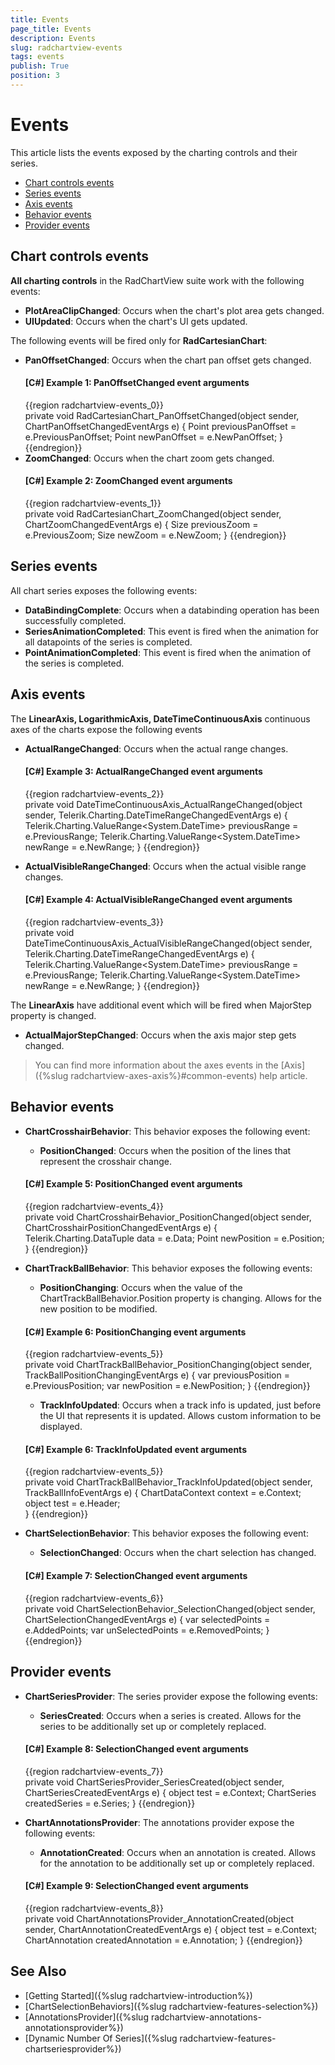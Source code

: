 ```yaml
---
title: Events
page_title: Events
description: Events
slug: radchartview-events
tags: events
publish: True
position: 3
---
```


# Events

This article lists the events exposed by the charting controls and their series.

* [Chart controls events](#chart-controls-events)
* [Series events](#series-events)
* [Axis events](#axis-events)
* [Behavior events](#behavior-events)
* [Provider events](#provider-events)

## Chart controls events

__All charting controls__ in the RadChartView suite work with the following events:

* __PlotAreaClipChanged__: Occurs when the chart's plot area gets changed.
* __UIUpdated__: Occurs when the chart's UI gets updated.

The following events will be fired only for __RadCartesianChart__:
* __PanOffsetChanged__: Occurs when the chart pan offset gets changed.
	#### __[C#] Example 1: PanOffsetChanged event arguments__
	{{region radchartview-events_0}}	
		private void RadCartesianChart_PanOffsetChanged(object sender, ChartPanOffsetChangedEventArgs e)
		{
			Point previousPanOffset = e.PreviousPanOffset;
			Point newPanOffset = e.NewPanOffset;
		}
	{{endregion}}
* __ZoomChanged__: Occurs when the chart zoom gets changed.
	#### __[C#] Example 2: ZoomChanged event arguments__
	{{region radchartview-events_1}}	
		private void RadCartesianChart_ZoomChanged(object sender, ChartZoomChangedEventArgs e)
		{
			Size previousZoom = e.PreviousZoom;
			Size newZoom = e.NewZoom;
		}
	{{endregion}}

## Series events

All chart series exposes the following events:

* __DataBindingComplete__: Occurs when a databinding operation has been successfully completed. 
* __SeriesAnimationCompleted__:  This event is fired when the animation for all datapoints of the series is completed.
* __PointAnimationCompleted__: This event is fired when the animation of the series is completed.

## Axis events

The __LinearAxis, LogarithmicAxis, DateTimeContinuousAxis__ continuous axes of the charts expose the following events
* __ActualRangeChanged__: Occurs when the actual range changes.
	#### __[C#] Example 3: ActualRangeChanged event arguments__
	{{region radchartview-events_2}}	
		private void DateTimeContinuousAxis_ActualRangeChanged(object sender, Telerik.Charting.DateTimeRangeChangedEventArgs e)
		{
			Telerik.Charting.ValueRange<System.DateTime> previousRange = e.PreviousRange;
			Telerik.Charting.ValueRange<System.DateTime> newRange = e.NewRange;
		}
	{{endregion}}
	
* __ActualVisibleRangeChanged__: Occurs when the actual visible range changes.
	#### __[C#] Example 4: ActualVisibleRangeChanged event arguments__
	{{region radchartview-events_3}}	
		private void DateTimeContinuousAxis_ActualVisibleRangeChanged(object sender, Telerik.Charting.DateTimeRangeChangedEventArgs e)
		{
			Telerik.Charting.ValueRange<System.DateTime> previousRange = e.PreviousRange;
			Telerik.Charting.ValueRange<System.DateTime> newRange = e.NewRange;
		}
	{{endregion}}

The __LinearAxis__ have additional event which will be fired when MajorStep property is changed.

* __ActualMajorStepChanged__: Occurs when the axis major step gets changed.
	
> You can find more information about the axes events in the [Axis]({%slug radchartview-axes-axis%}#common-events) help article.
	
## Behavior events

* __ChartCrosshairBehavior__: This behavior exposes the following event:

	* __PositionChanged__: Occurs when the position of the lines that represent the crosshair change.
	#### __[C#] Example 5: PositionChanged event arguments__
	{{region radchartview-events_4}}	
		private void ChartCrosshairBehavior_PositionChanged(object sender, ChartCrosshairPositionChangedEventArgs e)
		{
			Telerik.Charting.DataTuple data = e.Data;
			Point newPosition = e.Position;
		}
	{{endregion}}
	
* __ChartTrackBallBehavior__: This behavior exposes the following events:

	* __PositionChanging__: Occurs when the value of the ChartTrackBallBehavior.Position property is changing. Allows for the new position to be modified.
	#### __[C#] Example 6: PositionChanging event arguments__
	{{region radchartview-events_5}}	
		private void ChartTrackBallBehavior_PositionChanging(object sender, TrackBallPositionChangingEventArgs e)
		{
			var previousPosition = e.PreviousPosition;
			var newPosition = e.NewPosition;
		}
	{{endregion}}
	
	* __TrackInfoUpdated__: Occurs when a track info is updated, just before the UI that represents it is updated. Allows custom information to be displayed.	
	#### __[C#] Example 6: TrackInfoUpdated event arguments__
	{{region radchartview-events_5}}	
		private void ChartTrackBallBehavior_TrackInfoUpdated(object sender, TrackBallInfoEventArgs e)
		{
			ChartDataContext context = e.Context;
			object test = e.Header;            
		}
	{{endregion}}
	
* __ChartSelectionBehavior__: This behavior exposes the following event:

	* __SelectionChanged__: Occurs when the chart selection has changed.
	#### __[C#] Example 7: SelectionChanged event arguments__
	{{region radchartview-events_6}}	
		private void ChartSelectionBehavior_SelectionChanged(object sender, ChartSelectionChangedEventArgs e)
		{
			var selectedPoints = e.AddedPoints;
			var unSelectedPoints = e.RemovedPoints;
		}
	{{endregion}}
	
## Provider events

* __ChartSeriesProvider__: The series provider expose the following events:

	* __SeriesCreated__: Occurs when a series is created. Allows for the series to be additionally set up or completely replaced.  	
	#### __[C#] Example 8: SelectionChanged event arguments__
	{{region radchartview-events_7}}	
		private void ChartSeriesProvider_SeriesCreated(object sender, ChartSeriesCreatedEventArgs e)
		{
			object test = e.Context;
			ChartSeries createdSeries = e.Series;
		}
	{{endregion}}
	
* __ChartAnnotationsProvider__: The annotations provider expose the following events:
	* __AnnotationCreated__: Occurs when an annotation is created. Allows for the annotation to be additionally set up or completely replaced.  
	#### __[C#] Example 9: SelectionChanged event arguments__
	{{region radchartview-events_8}}	
		private void ChartAnnotationsProvider_AnnotationCreated(object sender, ChartAnnotationCreatedEventArgs e)
		{
			object test = e.Context;
			ChartAnnotation createdAnnotation = e.Annotation;
		}
	{{endregion}}
	
## See Also
* [Getting Started]({%slug radchartview-introduction%})
* [ChartSelectionBehaviors]({%slug radchartview-features-selection%})
* [AnnotationsProvider]({%slug radchartview-annotations-annotationsprovider%})
* [Dynamic Number Of Series]({%slug radchartview-features-chartseriesprovider%})
